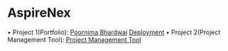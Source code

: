# AspireNex

•⁠  ⁠Project 1(Portfolio): [Poornima Bhardwaj](https://github.com/poornima1904/Poornima) [Deployment](https://poornima.vercel.app/)
•⁠  ⁠Project 2(Project Management Tool): [Project Management Tool](https://github.com/poornima1904/Project-Management)

